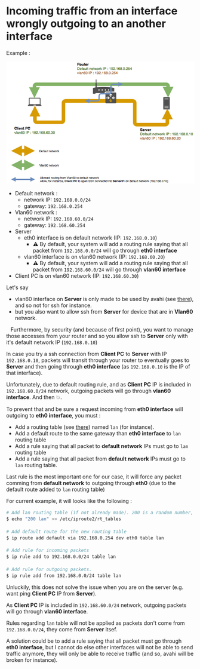 # Incoming traffic from an interface wrongly outgoing to an another interface

Example : 

![Schema](./pic_routing_between_interfaces_issue.jpg) 

* Default network :
   * network IP: `192.168.0.0/24`
   * gateway: `192.168.0.254`
 * Vlan60 network :
   * network IP: `192.168.60.0/24`
   * gateway: `192.168.60.254`
 * Server
   * eth0 interface is on default network (IP: `192.168.0.10`)
     * :warning: By default, your system will add a routing rule saying that all packet from `192.168.0.0/24` will go through **eth0 interface**
   * vlan60 interface is on vlan60 network (IP: `192.168.60.20`)
     * :warning: By default, your system will add a routing rule saying that all packet from `192.168.60.0/24` will go through **vlan60 interface**
 * Client PC is on vlan60 network (IP: `192.168.60.30`)

Let's say 
  * vlan60 interface on **Server** is only made to be used by avahi (see [there](../../avahi/doc/airplay_gateway_over_vlans.md)), and so not for ssh for instance.
  * but you also want to allow ssh from **Server** for device that are in **Vlan60** network. 
    
    Furthermore, by security (and because of first point), you want to manage those accesses from your router and so you allow ssh to **Server** only with it's default network IP (`192.168.0.10`)

In case you try a ssh connection from **Client PC** to **Server** with IP `192.168.0.10`, packets will transit through your router to eventually goes to **Server** and then going through **eth0 interface** (as `192.168.0.10` is the IP of that interface).

Unfortunately, due to default routing rule, and as **Client PC** IP is included in `192.168.60.0/24` network, outgoing packets will go through **vlan60 interface**. And then :boom:.

To prevent that and be sure a request incoming from **eth0 interface** will outgoing to **eth0 interface**, you must :
 * Add a routing table (see [there](../../routing/doc/force_reply_on_same_interface.md#create-a-routing-table)) named `lan` (for instance).
 * Add a default route to the same gateway than **eth0 interface** to `lan` routing table
 * Add a rule saying that all packet to **default network** IPs must go to `lan` routing table
 * Add a rule saying that all packet from **default network** IPs must go to `lan` routing table.
   
 Last rule is the most important one for our case, it will force any packet comming from **default network** to outgoing through **eth0** (due to the default route added to `lan` routing table)
 
For current example, it will looks like the following : 
```bash
# Add lan routing table (if not already made). 200 is a random number, choose it based on what it already exist
$ echo "200 lan" >> /etc/iproute2/rt_tables

# Add default route for the new routing table
$ ip route add default via 192.168.0.254 dev eth0 table lan

# Add rule for incoming packets
$ ip rule add to 192.168.0.0/24 table lan

# Add rule for outgoing packets.
$ ip rule add from 192.168.0.0/24 table lan
```

Unluckily, this does not solve the issue when you are on the server (e.g. want ping **Client PC** IP from **Server**).

As **Client PC** IP is included in `192.168.60.0/24` network, outgoing packets will go through **vlan60 interface**.

Rules regarding `lan` table will not be applied as packets don't come from `192.168.0.0/24`, they come from **Server** itsef.

A solution could be to add a rule saying that all packet must go through **eth0 interface**, but I cannot do else other interfaces will not be able to send traffic anymore, they will only be able to receive traffic (and so, avahi will be broken for instance).
